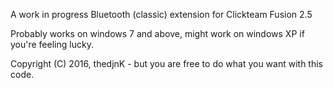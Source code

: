 A work in progress Bluetooth (classic) extension for Clickteam Fusion 2.5

Probably works on windows 7 and above, might work on windows XP if you're feeling lucky.

Copyright (C) 2016, thedjnK - but you are free to do what you want with this code.